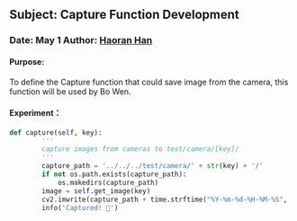 ## Subject: Capture Function Development

### Date:  May 1   Author: <u>Haoran Han</u>

#### Purpose: 

To define the Capture function that could save image from the camera, this function will be used by Bo Wen. 

#### Experiment：

```Python
def capture(self, key):
        '''
        capture images from cameras to test/camera/[key]/
        '''
        capture_path = '../../../test/camera/' + str(key) + '/'
        if not os.path.exists(capture_path):
            os.makedirs(capture_path)
        image = self.get_image(key)
        cv2.imwrite(capture_path + time.strftime("%Y-%m-%d-%H-%M-%S", 	time.localtime()) + '.png', image)
        info('Captured! 📸')
```
